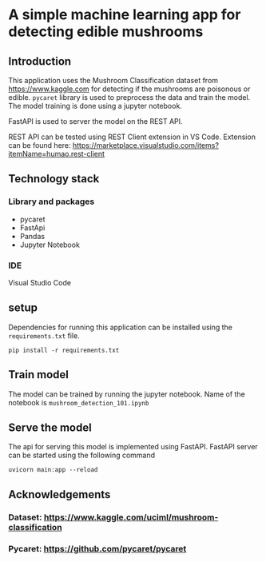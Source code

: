 # A simple machine learning app for detecting edible mushrooms

## Introduction
This application uses the Mushroom Classification dataset from https://www.kaggle.com for detecting if the mushrooms are poisonous or edible. `pycaret` library is used to preprocess the data and train the model. The model training is done using a jupyter notebook.

FastAPI is used to server the model on the REST API.

REST API can be tested using REST Client extension in VS Code. Extension can be found here: https://marketplace.visualstudio.com/items?itemName=humao.rest-client

## Technology stack
### Library and packages
- pycaret
- FastApi
- Pandas
- Jupyter Notebook

### IDE
Visual Studio Code

## setup
Dependencies for running this application can be installed using the `requirements.txt` file.

`pip install -r requirements.txt`

## Train model
The model can be trained by running the jupyter notebook. Name of the notebook is `mushroom_detection_101.ipynb`

## Serve the model
The api for serving this model is implemented using FastAPI. FastAPI server can be started using the following command

`uvicorn main:app --reload`

## Acknowledgements
### Dataset: https://www.kaggle.com/uciml/mushroom-classification
### Pycaret: https://github.com/pycaret/pycaret

